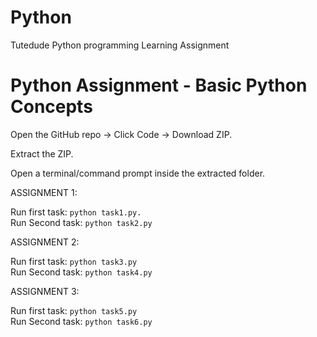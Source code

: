 # Python
Tutedude Python programming Learning Assignment 


# Python Assignment - Basic Python Concepts

Open the GitHub repo → Click Code → Download ZIP.

Extract the ZIP.

Open a terminal/command prompt inside the extracted folder.

ASSIGNMENT 1:

 Run first task:   `python task1.py.`                        
 Run Second task:   `python task2.py`

ASSIGNMENT 2:

 Run first task:   `python task3.py`                        
 Run Second task:   `python task4.py`

 ASSIGNMENT 3:

 Run first task:   `python task5.py`                        
 Run Second task:   `python task6.py`
             
